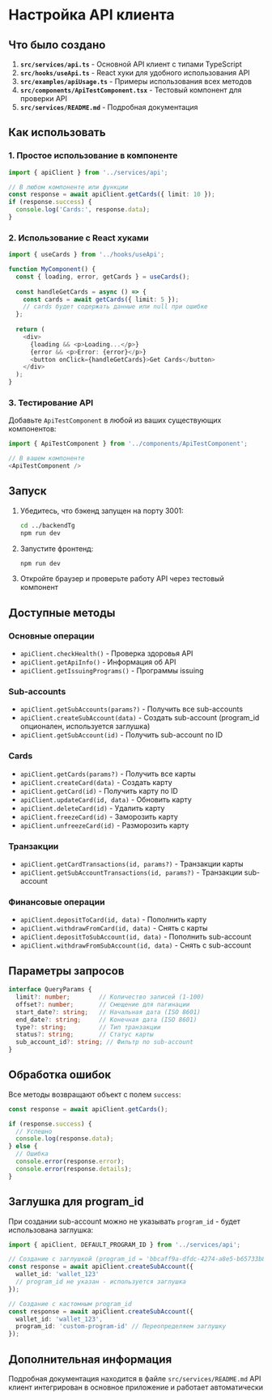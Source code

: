 # Настройка API клиента

## Что было создано

1. **`src/services/api.ts`** - Основной API клиент с типами TypeScript
2. **`src/hooks/useApi.ts`** - React хуки для удобного использования API
3. **`src/examples/apiUsage.ts`** - Примеры использования всех методов
4. **`src/components/ApiTestComponent.tsx`** - Тестовый компонент для проверки API
5. **`src/services/README.md`** - Подробная документация

## Как использовать

### 1. Простое использование в компоненте

```typescript
import { apiClient } from '../services/api';

// В любом компоненте или функции
const response = await apiClient.getCards({ limit: 10 });
if (response.success) {
  console.log('Cards:', response.data);
}
```

### 2. Использование с React хуками

```typescript
import { useCards } from '../hooks/useApi';

function MyComponent() {
  const { loading, error, getCards } = useCards();
  
  const handleGetCards = async () => {
    const cards = await getCards({ limit: 5 });
    // cards будет содержать данные или null при ошибке
  };
  
  return (
    <div>
      {loading && <p>Loading...</p>}
      {error && <p>Error: {error}</p>}
      <button onClick={handleGetCards}>Get Cards</button>
    </div>
  );
}
```

### 3. Тестирование API

Добавьте `ApiTestComponent` в любой из ваших существующих компонентов:

```typescript
import { ApiTestComponent } from '../components/ApiTestComponent';

// В вашем компоненте
<ApiTestComponent />
```

## Запуск

1. Убедитесь, что бэкенд запущен на порту 3001:
   ```bash
   cd ../backendTg
   npm run dev
   ```

2. Запустите фронтенд:
   ```bash
   npm run dev
   ```

3. Откройте браузер и проверьте работу API через тестовый компонент

## Доступные методы

### Основные операции
- `apiClient.checkHealth()` - Проверка здоровья API
- `apiClient.getApiInfo()` - Информация об API
- `apiClient.getIssuingPrograms()` - Программы issuing

### Sub-accounts
- `apiClient.getSubAccounts(params?)` - Получить все sub-accounts
- `apiClient.createSubAccount(data)` - Создать sub-account (program_id опционален, используется заглушка)
- `apiClient.getSubAccount(id)` - Получить sub-account по ID

### Cards
- `apiClient.getCards(params?)` - Получить все карты
- `apiClient.createCard(data)` - Создать карту
- `apiClient.getCard(id)` - Получить карту по ID
- `apiClient.updateCard(id, data)` - Обновить карту
- `apiClient.deleteCard(id)` - Удалить карту
- `apiClient.freezeCard(id)` - Заморозить карту
- `apiClient.unfreezeCard(id)` - Разморозить карту

### Транзакции
- `apiClient.getCardTransactions(id, params?)` - Транзакции карты
- `apiClient.getSubAccountTransactions(id, params?)` - Транзакции sub-account

### Финансовые операции
- `apiClient.depositToCard(id, data)` - Пополнить карту
- `apiClient.withdrawFromCard(id, data)` - Снять с карты
- `apiClient.depositToSubAccount(id, data)` - Пополнить sub-account
- `apiClient.withdrawFromSubAccount(id, data)` - Снять с sub-account

## Параметры запросов

```typescript
interface QueryParams {
  limit?: number;        // Количество записей (1-100)
  offset?: number;       // Смещение для пагинации
  start_date?: string;   // Начальная дата (ISO 8601)
  end_date?: string;     // Конечная дата (ISO 8601)
  type?: string;         // Тип транзакции
  status?: string;       // Статус карты
  sub_account_id?: string; // Фильтр по sub-account
}
```

## Обработка ошибок

Все методы возвращают объект с полем `success`:

```typescript
const response = await apiClient.getCards();

if (response.success) {
  // Успешно
  console.log(response.data);
} else {
  // Ошибка
  console.error(response.error);
  console.error(response.details);
}
```

## Заглушка для program_id

При создании sub-account можно не указывать `program_id` - будет использована заглушка:

```typescript
import { apiClient, DEFAULT_PROGRAM_ID } from '../services/api';

// Создание с заглушкой (program_id = 'bbcaff9a-dfdc-4274-a8e5-b65733b8a4e7')
const response = await apiClient.createSubAccount({
  wallet_id: 'wallet_123'
  // program_id не указан - используется заглушка
});

// Создание с кастомным program_id
const response = await apiClient.createSubAccount({
  wallet_id: 'wallet_123',
  program_id: 'custom-program-id' // Переопределяем заглушку
});
```

## Дополнительная информация

Подробная документация находится в файле `src/services/README.md`
API клиент интегрирован в основное приложение и работает автоматически
